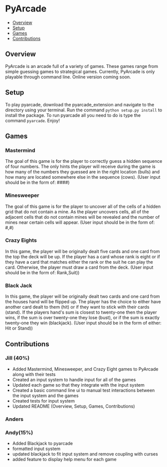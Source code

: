 # PyArcade
- [Overview](#overview)
- [Setup](#setup)
- [Games](#games)
- [Contributions](#contributions)

## Overview
PyArcade is an arcade full of a variety of games. These games range from simple guessing games to strategical games. Currently,
PyArcade is only playable through command line. Online version coming soon.

## Setup
To play pyarcade, download the pyarcade_extension and navigate to the directory using your terminal. Run the command `python setup.py install` 
to install the package. To run pyarcade all you need to do is type the command `pyarcade`. Enjoy!

## Games
### Mastermind
The goal of this game is for the player to correctly guess a hidden sequence of four numbers. The only hints the player will receive during the game is how many of the numbers they guessed 
are in the right location (bulls) and how many are located somewhere else in the sequence (cows). 
(User input should be in the form of: ####)

### Minesweeper
The goal of this game is for the player to uncover all of the cells of a hidden grid that do not contain a mine. As the player
uncovers cells, all of the adjacent cells that do not contain mines will be revealed and the number of mines near certain cells will appear.
(User input should be in the form of: #,#)

### Crazy Eights
In this game, the player will be originally dealt five cards and one card from the top the deck will be up. If the player has a 
card whose rank is eight or if they have a card that matches either the rank or the suit he can play the card. 
Otherwise, the player must draw a card from the deck. (User input should be in the form of: Rank,Suit))

### Black Jack
In this game, the player will be originally dealt two cards and one card from the houses hand will be flipped up. The player has
the choice to either have another card dealt to them (hit) or if they want to stick with their cards (stand). If the players hand's sum
is closest to twenty-one then the player wins, if the sum is over twenty-one they lose (bust), or if the sum is exactly twenty-one they win (blackjack).
(User input should be in the form of either: Hit or Stand))

## Contributions
### Jill (40%)
*  Added Mastermind, Minesweeper, and Crazy Eight games to PyArcade along with their tests
*  Created an input system to handle input for all of the games
*  Updated each game so that they integrate with the input system
*  Created a basic command line ui to manual test interactions between the input system and the games
*  Created tests for input system
*  Updated README (Overview, Setup, Games, Contributions)

### Anders

### Andy(15%)
* Added Blackjack to pyarcade 
* formatted input system 
* updated blackjack to fit input system and remove coupling with curses
* added feature to display help menu for each game

